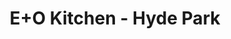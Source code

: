 ---
layout: place
title: "E+O Kitchen - Hyde Park"
permalink: /ohio/cincinnati/e-o-kitchen-hyde-park.html
stateAbbr: OH
stateName: Ohio
cityName: Cincinnati
seo:
  name: "E+O Kitchen - Hyde Park"
  type: Restaurant
  links: null
description: "E+O Kitchen - Hyde Park serves delicious sushi in Cincinnati, Ohio. Try fresh Japanese dishes for a great dining experience. "
place_id: ChIJXblYXXmyQYgRh2Wh4L4zG4g
photos:
  - name: >-
      places/ChIJXblYXXmyQYgRh2Wh4L4zG4g/photos/AeeoHcLpjLKutStG2B_PBebMIrsQcTg9IWDuYWiq99PaGYMUJ7KkgMRyFqQ1B7AE1nToBRwvHyWAj02zA8mcI11zjTPYhIBvmV1GeGwZgQ7uX3Jyefl9Ny_POmVGkyS0NEEiZeN_Fjilc_1Up0jBbt0CO--l6ns82dp8CzUMpzjWffllQpy5NxEZq5ZODtQVQnM4VjW6M0n20zmoN8xazO4kejHWFmfIuNyJUhvYof6cATPP33qQ32s1qaL3TUhJXZ5sYs_kWPMv3sXqNwRBmmKtDzp5V0fFMOQ9CrAVXuAkMF73tA
    widthPx: 4800
    heightPx: 3200
    authorAttributions:
      - displayName: E+O Kitchen - Hyde Park
        uri: https://maps.google.com/maps/contrib/114056182382783025946
        photoUri: >-
          https://lh3.googleusercontent.com/a-/ALV-UjVFR9JG0_r2Ws8Wu5lYQSsFpHtbVUKYDF6-mOlL_Kz4ZosXQJU=s100-p-k-no-mo
    flagContentUri: >-
      https://www.google.com/local/imagery/report/?cb_client=maps_api_places.places_api&image_key=!1e10!2sAF1QipPejRKgHIGVerpSWLIVDr5VNirW8188KB8Z-IQj&hl=en-US
    googleMapsUri: >-
      https://www.google.com/maps/place//data=!3m4!1e2!3m2!1sAF1QipPejRKgHIGVerpSWLIVDr5VNirW8188KB8Z-IQj!2e10!4m2!3m1!1s0x8841b2795d58b95d:0x881b33bee0a16587
  - name: >-
      places/ChIJXblYXXmyQYgRh2Wh4L4zG4g/photos/AeeoHcL0lt9w97EnuMhFlxeVhf5cyUKPO7E1spKCDC4Q6fC2GVAeEsrACdXe862Wt7ill4bqpwNEkOUtJLBDXNb5H_LqRQBQonG7-ueWhlCxP9WSx4u3YVIBFGI_g9MxXEPthMY17XyhZKYfcjPWJFfci-G2kqLcA6aMZyCa2U_8fni_zF6iILI-HxmFiUKraLLnZuB6hokM52rwIqxuuJkZoWPX0IGltzlGooZF_53xaAuEAoHT5MTHHtsf8hgw8N6E0NAeeYJQWwkGkGr8dLHKFv0FJ4rlMYEF_R-c63ENiWv5Mg
    widthPx: 4800
    heightPx: 3200
    authorAttributions:
      - displayName: E+O Kitchen - Hyde Park
        uri: https://maps.google.com/maps/contrib/114056182382783025946
        photoUri: >-
          https://lh3.googleusercontent.com/a-/ALV-UjVFR9JG0_r2Ws8Wu5lYQSsFpHtbVUKYDF6-mOlL_Kz4ZosXQJU=s100-p-k-no-mo
    flagContentUri: >-
      https://www.google.com/local/imagery/report/?cb_client=maps_api_places.places_api&image_key=!1e10!2sAF1QipPtuupLylSE7eZiMu8LR3KPtcxoTDhl4KvZS4fv&hl=en-US
    googleMapsUri: >-
      https://www.google.com/maps/place//data=!3m4!1e2!3m2!1sAF1QipPtuupLylSE7eZiMu8LR3KPtcxoTDhl4KvZS4fv!2e10!4m2!3m1!1s0x8841b2795d58b95d:0x881b33bee0a16587
  - name: >-
      places/ChIJXblYXXmyQYgRh2Wh4L4zG4g/photos/AeeoHcK4UA4xtOBiatqdhaHbyxJfBaGbgftVuZUXRE1MB3B6FrAwmDtprLMTOA2fJoV29EhrcKlRX8QOTL8AUnbDec9A2m3X9TJjnfcWzwai6yEqObrUAa8Qrn124p-L4NVy8Zp4c51vGgL38U8TQ7evMVL7tDMF-BOaaHkwge-rmTqxKJ7M69QTp48qJ9t9lqMyvVNQKoXLtLhSKFABUyB3wZrgER1ALpjG2anedWiF01eJwbo8C-tHeHWyr2uywfa-cQuxjaFs05PxePw2tebHt87QZmq7p7UeOiQECdke1248YvjG7miDJGWzLIGjZSCj7-MnpyXMc_ZblOODj1MKmO-cKXVMoYYh2BzYz40-G96TizOyBwfQqEv1GbcKucqliEnrAr84ixFjcgw9VPBa3QKMaJPy8i1N38gRSx9y9nfbimu4
    widthPx: 4080
    heightPx: 3072
    authorAttributions:
      - displayName: Allan
        uri: https://maps.google.com/maps/contrib/107665707298176383133
        photoUri: >-
          https://lh3.googleusercontent.com/a-/ALV-UjWZsI4hplmVA-ssl0X7_Ao7f2MeHY9JogFUGvzoPsm8gMjY_n6tlQ=s100-p-k-no-mo
    flagContentUri: >-
      https://www.google.com/local/imagery/report/?cb_client=maps_api_places.places_api&image_key=!1e10!2sCIHM0ogKEICAgMDogLGerAE&hl=en-US
    googleMapsUri: >-
      https://www.google.com/maps/place//data=!3m4!1e2!3m2!1sCIHM0ogKEICAgMDogLGerAE!2e10!4m2!3m1!1s0x8841b2795d58b95d:0x881b33bee0a16587
  - name: >-
      places/ChIJXblYXXmyQYgRh2Wh4L4zG4g/photos/AeeoHcKk6TgNgfYnVPCshx-10lnJmobNxaWCxetgVjhJu35RnOy12D7NGqiYAFRt2aqj1pgj7egtkiF8cHfrJ1dtoIbQbl6O_-s5bEzgdecR3aD8C5Msk_CdowsJ2NP68__vJA5fUn1oHKsiv-vSDqHDNWDnSaRYkthibIOVtbMN45i8HRzbTGZ4GvUDrhtrEm62-7RgT-7zmb3yBOExZm0xcQFeBpI61ulyjBfFSY6aL8JGPoBeONk6zueSkfBWFShwEgsn8tzbLbe7Y6Owu_OaPkAv5NS-CgITW38YTobP_TQgjQ
    widthPx: 4800
    heightPx: 3200
    authorAttributions:
      - displayName: E+O Kitchen - Hyde Park
        uri: https://maps.google.com/maps/contrib/114056182382783025946
        photoUri: >-
          https://lh3.googleusercontent.com/a-/ALV-UjVFR9JG0_r2Ws8Wu5lYQSsFpHtbVUKYDF6-mOlL_Kz4ZosXQJU=s100-p-k-no-mo
    flagContentUri: >-
      https://www.google.com/local/imagery/report/?cb_client=maps_api_places.places_api&image_key=!1e10!2sAF1QipOLvjOKXM1mK9MPQNzngiRZyli4OzBnEXawbVpb&hl=en-US
    googleMapsUri: >-
      https://www.google.com/maps/place//data=!3m4!1e2!3m2!1sAF1QipOLvjOKXM1mK9MPQNzngiRZyli4OzBnEXawbVpb!2e10!4m2!3m1!1s0x8841b2795d58b95d:0x881b33bee0a16587
  - name: >-
      places/ChIJXblYXXmyQYgRh2Wh4L4zG4g/photos/AeeoHcJr6QyOUQwKr_czo_uyNDJUCvCnGnbCD-cxkThvCh-DgYsRWwMrthVvkp3B5xehl4lfbrYTM1K0etcUfU186XeMFEwMYIvl7qzDL_CadBfd7vNYx5mHx7w_scNKxY6WgVjcM_lJ08GJSZW5LYVf1OhGdW4Cj7TSAtZX9UoV-dPpz8IqkLycoO8mUvMZnLhHCBZbw3hBcgEx-4elTovHeIB0rXGWM6SulElsqiHIB_ugG8oKvjPscmeaW1cAU38D-9N3T0qUvkYExRf-4bdvBUR2OWMFOPTAHfgDEFhhCXgI1TEPeWxeFEg0jvkT1-vHSZLINOjt-_17f8SuzMYNFB6O2J-xFJTsRft1mb-qjNf89kHBpKkLyGNrTi09-EZVpjE0pRaUJnAWcAFaNE0CFUPIgSo7Cv9PTLQf-ByopbVOTJXQ
    widthPx: 4080
    heightPx: 3072
    authorAttributions:
      - displayName: Allan
        uri: https://maps.google.com/maps/contrib/107665707298176383133
        photoUri: >-
          https://lh3.googleusercontent.com/a-/ALV-UjWZsI4hplmVA-ssl0X7_Ao7f2MeHY9JogFUGvzoPsm8gMjY_n6tlQ=s100-p-k-no-mo
    flagContentUri: >-
      https://www.google.com/local/imagery/report/?cb_client=maps_api_places.places_api&image_key=!1e10!2sCIHM0ogKEICAgMDogLGe7AE&hl=en-US
    googleMapsUri: >-
      https://www.google.com/maps/place//data=!3m4!1e2!3m2!1sCIHM0ogKEICAgMDogLGe7AE!2e10!4m2!3m1!1s0x8841b2795d58b95d:0x881b33bee0a16587
  - name: >-
      places/ChIJXblYXXmyQYgRh2Wh4L4zG4g/photos/AeeoHcIvoclxsRKZyM4rhmJxxKDt5c6NamJg_gKPEfP7LIWhbFevLlwHv-2Jgtg2APa6vR80n195rradTp4hyDZCO77-da1BtTVsU7Z6P54eLx57FpYydh-g_VSf-PKkPEl-AykeQo86OX2Lew--M8Br8I-6aaTrgfIhefaiUG9oIwn-cNxswoVIXMzYg9S6rbYWSeWit_51_7dmfweZKgYjyz1sX4w66SWBwnvTb0WlpjS6ke_FB9_4tsCW3P5FNHnzgEoVg-u4JTZjYB3ogvGHQT3eHnM36zbcHBmo7c9z755Eqm5QxC_SL6e4X3AHsmZzVB8b-DhERuibfdFNH9aJH-KG47dyPgiUZMB7kgrE6lIKtQJhiUj72lLGNiTtAjpemGTxKx7i6VUNCErPxY1kyqA6HdXeaMDkMyMjw6De9OipvLMX
    widthPx: 3024
    heightPx: 4032
    authorAttributions:
      - displayName: Kali R
        uri: https://maps.google.com/maps/contrib/117369710523783353332
        photoUri: >-
          https://lh3.googleusercontent.com/a/ACg8ocJSHkpY0EVS-JT_6b6I2_P8gW9cpYPZFroYVJ7KW2JNmT0mY_o=s100-p-k-no-mo
    flagContentUri: >-
      https://www.google.com/local/imagery/report/?cb_client=maps_api_places.places_api&image_key=!1e10!2sCIHM0ogKEICAgICLyv64oQE&hl=en-US
    googleMapsUri: >-
      https://www.google.com/maps/place//data=!3m4!1e2!3m2!1sCIHM0ogKEICAgICLyv64oQE!2e10!4m2!3m1!1s0x8841b2795d58b95d:0x881b33bee0a16587
  - name: >-
      places/ChIJXblYXXmyQYgRh2Wh4L4zG4g/photos/AeeoHcJ0Esy5jsEPaye2KBhzK0HhHKkGZ3SoipwTILhHbDU7hM_rqj9yAgloeRnpEYH1J7ga1zl5CxJHEUTVGGiWZjbcsqGyEwzw4JHT9Tu2PQf3xuLsYKOsdfxuMxbbgeuf02IQptXhG05bz4AnNDGdKoWbDr_Xviq2w9CXOHICGWjgq7rM77AgyDjvilRP5uDNkdG2ZdB8eM_ydADz8tRpbd_99ik6d04OqsF-D3bUC0pUa4Xrlaod94eCOkOo87U1nC1raD9q843XW5AcAFCnzeeFmASrk7cFg-HVwUjbsLrumBOJpaDJBwglHVYhIWpp9OiefHs7YDEAl7pq5vW9vYPkTF2w3a4fnawzLm6D4VUaotuzjhNGIiiSrIrYB-t2jKjCEKX8xqIlcbhRKGfEMNX7gH0tmCGfiIC7knnBNnk3TGGM
    widthPx: 4000
    heightPx: 3000
    authorAttributions:
      - displayName: John E
        uri: https://maps.google.com/maps/contrib/107947306395143505398
        photoUri: >-
          https://lh3.googleusercontent.com/a-/ALV-UjUt_vlia1qcThAbz3J9yqH9Pvk6nCU--gy2ISVZfdy7f_2ie31dHw=s100-p-k-no-mo
    flagContentUri: >-
      https://www.google.com/local/imagery/report/?cb_client=maps_api_places.places_api&image_key=!1e10!2sCIHM0ogKEICAgIDvqcK82gE&hl=en-US
    googleMapsUri: >-
      https://www.google.com/maps/place//data=!3m4!1e2!3m2!1sCIHM0ogKEICAgIDvqcK82gE!2e10!4m2!3m1!1s0x8841b2795d58b95d:0x881b33bee0a16587
  - name: >-
      places/ChIJXblYXXmyQYgRh2Wh4L4zG4g/photos/AeeoHcJyJ0xtGIhM7sEYC0cZT7M-XOSWXQYmbYdb5c1x30WHJVU0XqvxggqfreZndrqyPQTe9r__R94TrfY2d2vjckWP39l6_h3MPWnOmdQZ5st1bzFQdDYyks9TkeOTNn0snM_WPIERfOUoem8MvvIkg6iNrfAHHzg-i_uv94kZ4iOGaOALSQytgkLPc_ckSAklpMfJt82BCAdGWk5t9BpPXoeBoL4VpS8MM5N6eTCwNcUu0zoKEjkxZSreItw1OUUlf-HAq_j_Uj3vrDDj-bXuqgmqdIls9qtckBvVmRnEVdTM_fAyFYogW8cSAxusbkTS0HDS0QXMt0GbmkAlWls2E-XW8xPTPZwM7FrKncwoNjIw6FicAJFlt5Dao5jOtiZJO-O9qPbU1sRdazQeISn0hkneRJc13XOVpdub1RA0iGtGeGE
    widthPx: 1536
    heightPx: 1024
    authorAttributions:
      - displayName: American Marketing & Publishing
        uri: https://maps.google.com/maps/contrib/112191400593036504334
        photoUri: >-
          https://lh3.googleusercontent.com/a/ACg8ocK5ShM4_PTsF6OpEwSf34AZiv04MAICK1yIWnBnrHQejz_sDg=s100-p-k-no-mo
    flagContentUri: >-
      https://www.google.com/local/imagery/report/?cb_client=maps_api_places.places_api&image_key=!1e10!2sCIHM0ogKEICAgIDTiLmymgE&hl=en-US
    googleMapsUri: >-
      https://www.google.com/maps/place//data=!3m4!1e2!3m2!1sCIHM0ogKEICAgIDTiLmymgE!2e10!4m2!3m1!1s0x8841b2795d58b95d:0x881b33bee0a16587
  - name: >-
      places/ChIJXblYXXmyQYgRh2Wh4L4zG4g/photos/AeeoHcKK5WTE5x9Dw0I2dempOVQeP55qRmZo_JRw7TGxBFZ32QCGYpMDcR2UpNkxMiJQJk80zxmgnpx3by-BirCw8RuIxUDbhvAB58tKiqI6c5mt7Ao9aw5Qp2DN9bSPBjBt3hoOhkdkzfzJfc9qrKk47S6DNMZiai1GL7H-mrEh09wOZoLNYgFqfZW5OVaBAh8HZsOyRLY3B08IF6P4S0F61X6WUblMiOlnfD86ZVYUirCD8Jx2vv9HIzd3MJPPYrCxLeLWHOToYpUwV1uW2p9z-bQzpBNCdlY8HtsfCSw6B1eaP3Qp43PK9ZwF4akp8RkvzFnRjWmUhVi8o83eOeNP4betKcqv9ym4fxlI8a3i_y8w7qId7nwfOKD8-cwvj3LtC2F5jo4ljIk5K7dtf9bXHBJyCIlam5d4ij3Z9UZrVtA
    widthPx: 4000
    heightPx: 3000
    authorAttributions:
      - displayName: Deependra Dehariya
        uri: https://maps.google.com/maps/contrib/101452926118387914189
        photoUri: >-
          https://lh3.googleusercontent.com/a-/ALV-UjVAdCFVZs0oGWQM-3uANKAD85kL_tgTtTwrqu_Q6K1DISDariBJ1g=s100-p-k-no-mo
    flagContentUri: >-
      https://www.google.com/local/imagery/report/?cb_client=maps_api_places.places_api&image_key=!1e10!2sCIHM0ogKEICAgICj69eaZw&hl=en-US
    googleMapsUri: >-
      https://www.google.com/maps/place//data=!3m4!1e2!3m2!1sCIHM0ogKEICAgICj69eaZw!2e10!4m2!3m1!1s0x8841b2795d58b95d:0x881b33bee0a16587
  - name: >-
      places/ChIJXblYXXmyQYgRh2Wh4L4zG4g/photos/AeeoHcI8Qw6WJqdsjtJnb7S6lEIAD_iAAikJwaYFmOQmhiS40Oa2q-MHFd6BC9yI8x97vYEMUIHc1T_y77GEsRlDJfZTQXB8R6NCDHui1CRfR8PwOiAfO960hMWB2JJ5MlaSF306oElvB98-k7rpgDz4DqRpfb1938Az6NVO6eWlvKdalIY7nX-pOy1YcxK5R1lHkcuDkMnNppyIsYZn2GA2b7boyuPpN4VPH3C3P0EYjPf2SJjeTberrY1wFWEHgDSjoALWBVA4AHFkLfxDi4ArVwZ0Dbv96XrF9pX659F7psM4hk2ij4TSBFxUDw82fvA6xMfxk7goAMDRfNKa9KGCbkyl883ZXSjfqwYR5-CH5-Z9huIbAfkT-Pc9BrBiuuzyxE_SY3lwwWnS-RQ2huMXFfGaoa83MTHUb4TyDyTSaELzq1tn
    widthPx: 3024
    heightPx: 4032
    authorAttributions:
      - displayName: Theresa Brandenburg
        uri: https://maps.google.com/maps/contrib/110078215608401598517
        photoUri: >-
          https://lh3.googleusercontent.com/a-/ALV-UjUB-x0C22nqQ9sozkpFjGqwlsuFR8rh8IIAkryD9mXX7JCRGo3Wyg=s100-p-k-no-mo
    flagContentUri: >-
      https://www.google.com/local/imagery/report/?cb_client=maps_api_places.places_api&image_key=!1e10!2sCIHM0ogKEICAgICrvZDy6AE&hl=en-US
    googleMapsUri: >-
      https://www.google.com/maps/place//data=!3m4!1e2!3m2!1sCIHM0ogKEICAgICrvZDy6AE!2e10!4m2!3m1!1s0x8841b2795d58b95d:0x881b33bee0a16587
address: 3520 Edwards Rd, Cincinnati, OH 45208, USA
street: 3520 Edwards Rd
city: Cincinnati
state: OH
zip: '45208'
country: USA
neighborhood: Hyde Park
latitude: '39.140406'
longitude: '-84.442951'
accessibility_options:
  wheelchairAccessibleParking: true
  wheelchairAccessibleEntrance: true
  wheelchairAccessibleRestroom: true
  wheelchairAccessibleSeating: true
business_status: OPERATIONAL
name: E+O Kitchen - Hyde Park
google_maps_links:
  directionsUri: >-
    https://www.google.com/maps/dir//''/data=!4m7!4m6!1m1!4e2!1m2!1m1!1s0x8841b2795d58b95d:0x881b33bee0a16587!3e0
  placeUri: https://maps.google.com/?cid=9807489508434863495
  writeAReviewUri: >-
    https://www.google.com/maps/place//data=!4m3!3m2!1s0x8841b2795d58b95d:0x881b33bee0a16587!12e1
  reviewsUri: >-
    https://www.google.com/maps/place//data=!4m4!3m3!1s0x8841b2795d58b95d:0x881b33bee0a16587!9m1!1b1
  photosUri: >-
    https://www.google.com/maps/place//data=!4m3!3m2!1s0x8841b2795d58b95d:0x881b33bee0a16587!10e5
primary_type: Asian Restaurant
opening_hours:
  regular: null
  current: null
secondary_opening_hours:
  regular:
    weekdayDescriptions: null
    type: null
  current:
    weekdayDescriptions: null
    type: null
phone: null
price_level: null
price_range: null
rating: null
rating_count: 0
website: null
reviews: null
parking_options: null
payment_options: null
allow_dogs: null
curbside_pickup: null
delivery: null
dine_in: null
good_for_children: null
good_for_groups: null
good_for_sports: null
live_music: null
menu_for_children: null
outdoor_seating: null
reservable: null
restroom: null
serves_beer: null
serves_breakfast: null
serves_brunch: null
serves_cocktails: null
serves_coffee: null
serves_dinner: null
serves_dessert: null
serves_lunch: null
serves_vegetarian_food: null
serves_wine: null
takeout: null
update_category: essentials
summary: null

---